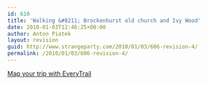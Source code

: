```yaml
---
id: 610
title: 'Walking &#8211; Brockenhurst old church and Ivy Wood'
date: 2010-01-03T12:46:25+00:00
author: Anton Piatek
layout: revision
guid: http://www.strangeparty.com/2010/01/03/606-revision-4/
permalink: /2010/01/03/606-revision-4/
---
```

  
[Map your trip with EveryTrail](http://www.everytrail.com)